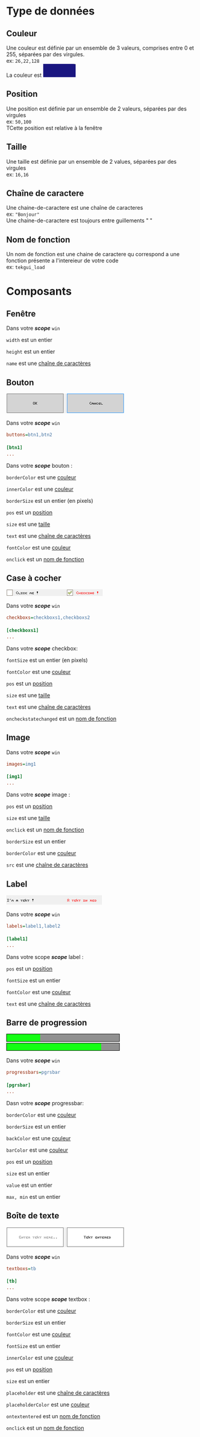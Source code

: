 Type de données
==========

Couleur
-----

Une couleur est définie par un ensemble de 3 valeurs, comprises entre 0 et 255, séparées par des virgules. <br> ex: `26,22,128` <br> La couleur est ![preview image](/img/blue_color.png)

Position
--------

Une position est définie par un ensemble de 2 valeurs, séparées par des virgules <br> ex: `50,100` <br> TCette position est relative à la fenêtre

Taille
----

Une taille est définie par un ensemble de 2 values, séparées par des virgules <br> ex: `16,16`

Chaîne de caractere
------

Une chaine-de-caractere est une chaîne de caracteres <br> ex: `"Bonjour"` <br> Une chaine-de-caractere est toujours entre guillements " "

Nom de fonction
----

Un nom de fonction est une chaine de caractere qu correspond a une fonction présente a l'intereieur de votre code <br> ex: `tekgui_load`

Composants
==========

Fenêtre
-------

Dans votre *__scope__* `win`

`width` est un entier

`height` est un entier

`name` est une [chaîne de caractères](/en/components/#chaine-de-caractere)

Bouton
-------

![preview](/img/button.png)

Dans votre *__scope__* `win`

```ini
buttons=btn1,btn2

[btn1]
...
```

Dans votre *__scope__* bouton :

`borderColor` est une [couleur](/fr/components/#couleur)

`innerColor` est une [couleur](/fr/components/#couleur)

`borderSize` est un entier (en pixels)

`pos` est un [position](/en/components/#position)

`size` est une [taille](/en/components/#taille)

`text` est une [chaîne de caractères](/en/components/#chaine-de-caractere)

`fontColor` est une [couleur](/fr/components/#couleur)

`onclick` est un [nom de fonction](/en/components/#nom-de-fonction)

Case à cocher
-------

![preview](/img/checkbox.png)

Dans votre *__scope__* `win`

```ini
checkboxs=checkboxs1,checkboxs2

[checkboxs1]
...
```

Dans votre ***scope*** checkbox:

`fontSize` est un entier (en pixels)

`fontColor`  est une [couleur](/fr/components/#couleur)

`pos` est un [position](/en/components/#position)

`size` est une [taille](/en/components/#taille)

`text` est une [chaîne de caractères](/en/components/#chaine-de-caractere)

`oncheckstatechanged` est un [nom de fonction](/en/components/#nom-de-fonction)

Image
-------

Dans votre *__scope__* `win`

```ini
images=img1

[img1]
...
```

Dans votre ***scope*** image :

`pos` est un [position](/en/components/#position)

`size` est une [taille](/en/components/#taille)

`onclick` est un [nom de fonction](/en/components/#nom-de-fonction)

`borderSize` est un entier

`borderColor` est une [couleur](/fr/components/#couleur)

`src` est une [chaîne de caractères](/en/components/#chaine-de-caractere)

Label
-------

![preview](/img/label.png)

Dans votre *__scope__* `win`

```ini
labels=label1,label2

[label1]
...
```

Dans votre scope ***scope*** label :

`pos` est un [position](/en/components/#position)

`fontSize` est un entier

`fontColor` est une [couleur](/fr/components/#couleur)

`text` est une [chaîne de caractères](/en/components/#chaine-de-caractere)

Barre de progression
-------

![preview](/img/progressbar1.png)
![preview](/img/progressbar2.png)

Dans votre *__scope__* `win`

```ini
progressbars=pgrsbar

[pgrsbar]
...
```

Dasn votre ***scope*** progressbar:

`borderColor` est une [couleur](/fr/components/#couleur)

`borderSize` est un entier

`backColor` est une [couleur](/fr/components/#couleur)

`barColor` est une [couleur](/fr/components/#couleur)

`pos` est un [position](/en/components/#position)

`size` est un entier

`value` est un entier

`max, min` est un entier


Boîte de texte
-------

![preview](/img/textbox.png)

Dans votre *__scope__* `win`

```ini
textboxs=tb

[tb]
...
```

Dans votre scope ***scope*** textbox :

`borderColor` est une [couleur](/fr/components/#couleur)

`borderSize` est un entier

`fontColor` est une [couleur](/fr/components/#couleur)

`fontSize` est un entier

`innerColor` est une [couleur](/fr/components/#couleur)

`pos` est un [position](/en/components/#position)

`size` est un entier

`placeholder` est une [chaîne de caractères](/en/components/#chaine-de-caractere)

`placeholderColor` est une [couleur](/fr/components/#couleur)

`ontextentered` est un [nom de fonction](/en/components/#nom-de-fonction)

`onclick` est un [nom de fonction](/en/components/#nom-de-fonction)
